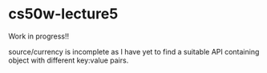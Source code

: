 # cs50w-lecture5

Work in progress!! 

source/currency is incomplete as I have yet to find a suitable API containing object with different key:value pairs.
